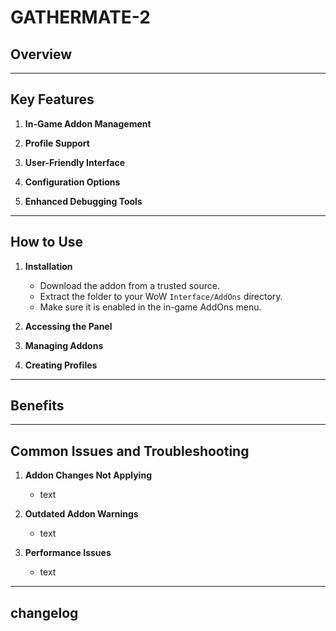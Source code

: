 # GATHERMATE-2

## Overview

---

## Key Features

1. **In-Game Addon Management**

2. **Profile Support**

3. **User-Friendly Interface**

4. **Configuration Options**

5. **Enhanced Debugging Tools**

---

## How to Use

1. **Installation**
   - Download the addon from a trusted source.
   - Extract the folder to your WoW `Interface/AddOns` directory.
   - Make sure it is enabled in the in-game AddOns menu.

2. **Accessing the Panel**

3. **Managing Addons**

4. **Creating Profiles**

---

## Benefits

---

## Common Issues and Troubleshooting

1. **Addon Changes Not Applying**
   - text

2. **Outdated Addon Warnings**
   - text

3. **Performance Issues**
   - text

---

## changelog
